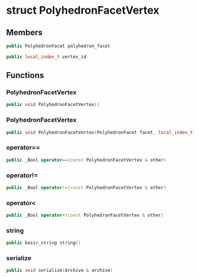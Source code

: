 # struct PolyhedronFacetVertex


## Members

```cpp
public PolyhedronFacet polyhedron_facet
```

```cpp
public local_index_t vertex_id
```



## Functions

### PolyhedronFacetVertex

```cpp
public void PolyhedronFacetVertex()
```


### PolyhedronFacetVertex

```cpp
public void PolyhedronFacetVertex(PolyhedronFacet facet, local_index_t vertex_id_in)
```


### operator==

```cpp
public _Bool operator==(const PolyhedronFacetVertex & other)
```


### operator!=

```cpp
public _Bool operator!=(const PolyhedronFacetVertex & other)
```


### operator<

```cpp
public _Bool operator<(const PolyhedronFacetVertex & other)
```


### string

```cpp
public basic_string string()
```


### serialize

```cpp
public void serialize(Archive & archive)
```




